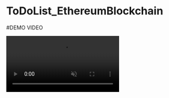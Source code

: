 # ToDoList_EthereumBlockchain

#DEMO VIDEO

<video src="https://user-images.githubusercontent.com/49147378/181191189-5705a048-7304-415a-92bd-459404160810.mp4" controls="controls" muted="muted" class="d-block rounded-bottom-2 width-fit" style="max-height:640px;">

`Tools Used`:
* Solidity
* ReactJS
* Hardhat
* Alchemy

